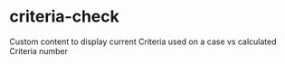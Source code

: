 # criteria-check

Custom content to display current Criteria used on a case vs calculated Criteria number
